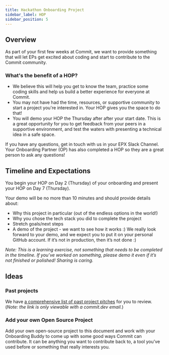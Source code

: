 ```yaml
---
title: Hackathon Onboarding Project
sidebar_label: HOP
sidebar_position: 5
---
```


## Overview

As part of your first few weeks at Commit, we want to provide something that will let EPs get excited about coding and start to contribute to the Commit community.

### What's the benefit of a HOP?
- We believe this will help you get to know the team, practice some coding skills and help us build a better experience for everyone at Commit. 
- You may not have had the time, resources, or supportive community to start a project you're interested in. Your HOP gives you the space to do that!
- You will demo your HOP the Thursday after after your start date. This is a great opportunity for you to get feedback from your peers in a supportive environment, and test the waters with presenting a technical idea in a safe space.

If you have any questions, get in touch with us in your EPX Slack Channel. Your Onboarding Partner (OP) has also completed a HOP so they are a great person to ask any questions!

## Timeline and Expectations

You begin your HOP on Day 2 (Thursday) of your onboarding and present your HOP on Day 7 (Thursday).


Your demo will be no more than 10 minutes and should provide details about:

- Why this project in particular (out of the endless options in the world!)
- Why you chose the tech stack you did to complete the project
- Stretch goals/next steps
- A demo of the project - we want to see how it works :) 
We really look forward to your demo, and we expect you to put it on your personal GitHub account. If it’s not in production, then it’s not done :)

*Note: This is a learning exercise, not something that needs to be completed in the timeline. If you’ve worked on something, please demo it even if it’s not finished or polished! Sharing is caring.*

## Ideas

### Past projects

We have [a comprehensive list of past project pitches](https://drive.google.com/drive/u/1/folders/1xPY1nQUeTTlN_lfIDQwrYVde4zQx8_vf) for you to review. (*Note: the link is only viewable with a commit.dev email.*)

### Add your own Open Source Project

Add your own open-source project to this document and work with your Onboarding Buddy to come up with some good ways Commit can contribute. It can be anything you want to contribute back to, a tool you’ve used before or something that really interests you.

